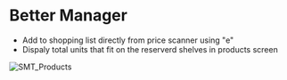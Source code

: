 # Better Manager
* Add to shopping list directly from price scanner using "e"
* Dispaly total units that fit on the reserverd shelves in products screen

![SMT_Products](https://github.com/user-attachments/assets/0b280c43-6d8b-48a1-88c4-50eb2a58f137)
